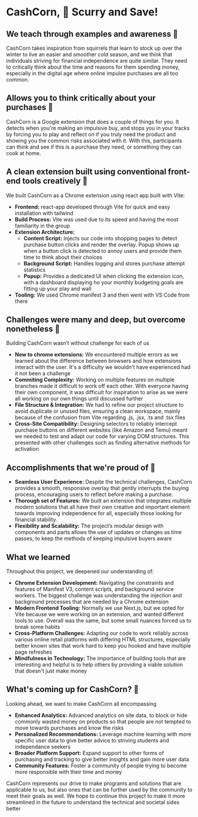 # CashCorn, 🌰 Scurry and Save!

## We teach through examples and awareness 💸

CashCorn takes inspiration from squirrels that learn to stock up over the winter to live an easier and smoother cold season, and we think that individuals striving for financial independence are quite similar. They need to critically think about the time and reasons for them spending money, especially in the digital age where online impulse purchases are all too common.

## Allows you to think critically about your purchases 🔎

CashCorn is a Google extension that does a couple of things for you. It detects when you're making an impulsive buy, and stops you in your tracks by forcing you to play and reflect on if you truly need the product and showing you the common risks associated with it. With this, participants can think and see if this is a purchase they need, or something they can cook at home.

## A clean extension built using conventional front-end tools creatively 🌲

We built CashCorn as a Chrome extension using react app built with Vite:

- **Frontend:** react-app developed through Vite for quick and easy installation with tailwind
- **Build Process:** Vite was used due to its speed and having the most familiarity in the group
- **Extension Architecture:**  
  - **Content Script:** Injects our code into shopping pages to detect purchase button clicks and render the overlay. Popup shows up when a button click is detected to annoy users and provide them time to think about their choices
  - **Background Script:** Handles logging and stores purchase attempt statistics
  - **Popup:** Provides a dedicated UI when clicking the extension icon, with a dashboard displaying ho your monthly budgeting goals are fitting up your play and wall
- **Tooling:** We used Chrome manifest 3 and then went with VS Code from there

## Challenges were many and deep, but overcome nonetheless 🗻

Building CashCorn wasn’t without challenge for each of us

- **New to chrome extensions:** We encountered multiple errors as we learned about the difference between browsers and how extensions interact with the user. It's a difficulty we wouldn't have experienced had it not been a challenge
- **Commiting Complexity:** Working on multiple features on multiple branches made it difficult to work off each other. With everyone having their own component, it was difficult for inspiration to arise as we were all working on our own things until discussed further
- **File Structure & Integration:** We had to refine our project structure to avoid duplicate or unused files, ensuring a clean workspace, mainly because of the confusion from Vite regarding .js, .jsx, .ts and .tsx files
- **Cross-Site Compatibility:** Designing selectors to reliably intercept purchase buttons on different websites (like Amazon and Temu) meant we needed to test and adapt our code for varying DOM structures. This presented with other challenges such as finding alternative methods for activation

## Accomplishments that we're proud of 🌟

- **Seamless User Experience:** Despite the technical challenges, CashCorn provides a smooth, responsive overlay that gently interrupts the buying process, encouraging users to reflect before making a purchase.
- **Thorough set of Features:** We built an extension that integrates multiple modern solutions that all have their own creative and important element towards improving independence for all, especially those looking for financial stability.
- **Flexibility and Scalability:** The project’s modular design with components and parts allows the use of updates or changes as time passes, to keep the methods of keeping impulsive buyers aware

## What we learned

Throughout this project, we deepened our understanding of:

- **Chrome Extension Development:** Navigating the constraints and features of Manifest V3, content scripts, and background service workers. The biggest challenge was understanding the injection and background processes that are needed by a Chrome extension
- **Modern Frontend Tooling:** Normally we use Next.js, but we opted for Vite because we were working on an extension, and wanted different tools to use. Overall was the same, but some small nuances forced us to break some habits
- **Cross-Platform Challenges:** Adapting our code to work reliably across various online retail platforms with differing HTML structures, especially better known sites that work hard to keep you hooked and have multiple page refreshes
- **Mindfulness in Technology:** The importance of building tools that are interesting and helpful is to help others by providing a viable solution that doesn't just make money

## What's coming up for CashCorn? 🌱

Looking ahead, we want to make CashCorn all encompassing

- **Enhanced Analytics:** Advanced analytics on site data, to block or hide commonly wasted money on products so that people are not tempted to move towards purchases and know the risks
- **Personalized Recommendations:** Leverage machine learning with more specific user data to give better advice to striving students and independance seekers
- **Broader Platform Support:** Expand support to other forms of purchasing and tracking to give better insights and gain more user data
- **Community Features:** Foster a community of people trying to become more responsible with their time and money

CashCorn represents our drive to make programs and solutions that are applicable to us, but also ones that can be further used by the community to meet their goals as well. We hope to continue this project to make it more streamlined in the future to understand the technical and societal sides better
